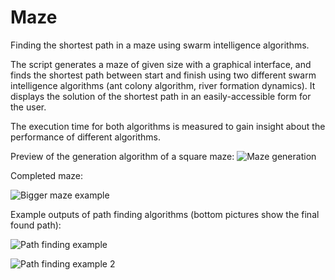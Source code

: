 # Maze

Finding the shortest path in a maze using swarm intelligence algorithms.

The script generates a maze of given size with a graphical interface, and finds the shortest path between start and finish using two different swarm intelligence algorithms (ant colony algorithm, river formation dynamics). It displays the solution of the shortest path in an easily-accessible form for the user.

The execution time for both algorithms is measured to gain insight about the performance of different algorithms.

Preview of the generation algorithm of a square maze:
![Maze generation](https://github.com/Kaluzhskaia/finding-shortest-path-in-a-maze/blob/master/generation.gif)

Completed maze:

![Bigger maze example](https://github.com/Kaluzhskaia/finding-shortest-path-in-a-maze/blob/master/bigmaze.jpg)

Example outputs of path finding algorithms (bottom pictures show the final found path):

![Path finding example](https://github.com/Kaluzhskaia/finding-shortest-path-in-a-maze/blob/master/mazealgorithms.png)



![Path finding example 2](https://github.com/Kaluzhskaia/finding-shortest-path-in-a-maze/blob/master/mazealgorithms2.png)
